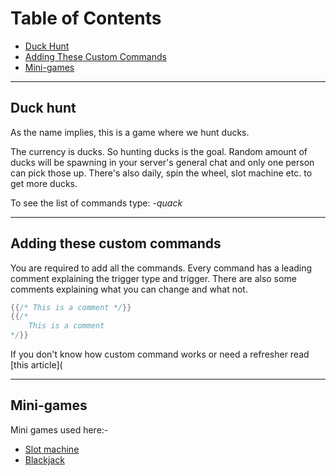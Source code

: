 # Table of Contents

- [Duck Hunt](#duck-hunt)
- [Adding These Custom Commands](#adding-these-custom-commands)
- [Mini-games](#mini-games)

---
## Duck hunt
As the name implies, this is a game where we hunt ducks.

The currency is ducks. So hunting ducks is the goal. Random amount of ducks will be spawning in your server's general chat and only one person can pick those up.  There's also daily, spin the wheel, slot machine etc. to get more ducks. 

To see the list of commands type: _-quack_

---
## Adding these custom commands

You are required to add all the commands. Every command has a leading comment explaining the trigger type and trigger. There are also some comments explaining what you can change and what not.
```go
{{/* This is a comment */}}
{{/* 
    This is a comment
*/}}
```

If you don't know how custom command works or need a refresher read [this article](

---
## Mini-games
Mini games used here:-
  - [Slot machine](https://github.com/yagpdb-cc/yagpdb-cc/blob/master/fun/slotMachine.go.tmpl)
  - [Blackjack](https://github.com/Spongerooski/yagpdb-cc/blob/main/Blackjack/blackjack)
